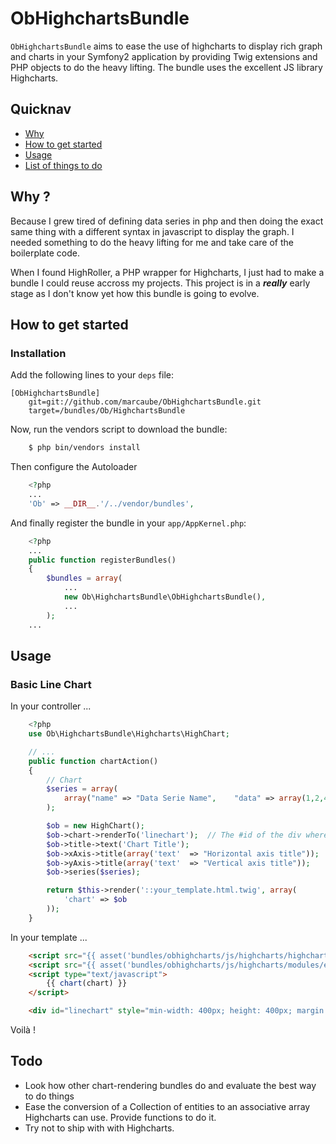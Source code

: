 # ObHighchartsBundle

`ObHighchartsBundle` aims to ease the use of highcharts to display rich graph and charts in your Symfony2 application by
providing Twig extensions and PHP objects to do the heavy lifting. The bundle uses the excellent JS library Highcharts.


## Quicknav
* [Why](#why-)
* [How to get started](#how-to-get-started)
* [Usage](#usage)
* [List of things to do](#todo)

## Why ?

Because I grew tired of defining data series in php and then doing the exact same thing with a different syntax in 
javascript to display the graph. I needed something to do the heavy lifting for me and take care of the boilerplate 
code.

When I found HighRoller, a PHP wrapper for Highcharts, I just had to make a bundle I could reuse accross my projects. This project is
in a ***really*** early stage as I don't know yet how this bundle is going to evolve.

## How to get started

### Installation

Add the following lines to your `deps` file:

    [ObHighchartsBundle]
        git=git://github.com/marcaube/ObHighchartsBundle.git
        target=/bundles/Ob/HighchartsBundle

Now, run the vendors script to download the bundle:

``` bash
    $ php bin/vendors install
```

Then configure the Autoloader

``` php
    <?php
    ...
    'Ob' => __DIR__.'/../vendor/bundles',
```

And finally register the bundle in your `app/AppKernel.php`:

``` php
    <?php
    ...
    public function registerBundles()
    {
        $bundles = array(
            ...
            new Ob\HighchartsBundle\ObHighchartsBundle(),
            ...
        );
    ...
```

## Usage

### Basic Line Chart

In your controller ...

``` php
    <?php
    use Ob\HighchartsBundle\Highcharts\HighChart;

    // ...
    public function chartAction()
    {
        // Chart
        $series = array(
            array("name" => "Data Serie Name",    "data" => array(1,2,4,5,6,3,8))
        );

        $ob = new HighChart();
        $ob->chart->renderTo('linechart');  // The #id of the div where to render the chart
        $ob->title->text('Chart Title');
        $ob->xAxis->title(array('text'  => "Horizontal axis title"));
        $ob->yAxis->title(array('text'  => "Vertical axis title"));
        $ob->series($series);

        return $this->render('::your_template.html.twig', array(
            'chart' => $ob
        ));
    }
```

In your template ...

``` html
    <script src="{{ asset('bundles/obhighcharts/js/highcharts/highcharts.js') }}"></script>
    <script src="{{ asset('bundles/obhighcharts/js/highcharts/modules/exporting.js') }}"></script>
    <script type="text/javascript">
        {{ chart(chart) }}
    </script>

    <div id="linechart" style="min-width: 400px; height: 400px; margin: 0 auto"></div>
```

Voilà !

## Todo
* Look how other chart-rendering bundles do and evaluate the best way to do things
* Ease the conversion of a Collection of entities to an associative array Highcharts can use. Provide functions to do it.
* Try not to ship with with Highcharts.
